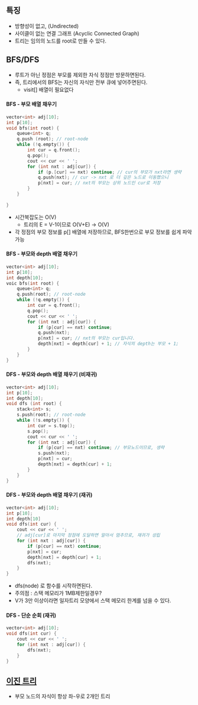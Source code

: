 ## 특징
- 방향성이 없고, (Undirected)
- 사이클이 없는 연결 그래프 (Acyclic Connected Graph)
- 트리는 임의의 노드를 root로 만들 수 있다.
## BFS/DFS
- 루트가 아닌 정점은 부모를 제외한 자식 정점만 방문하면된다.
- 즉, 트리에서의 BFS는 자신의 자식만 전부 큐에 넣어주면된다.
	- visit[] 배열이 필요없다
#### BFS - 부모 배열 채우기
```cpp
vector<int> adj[10];
int p[10];
void bfs(int root) {
	queue<int> q;
	q.push (root); // root-node
	while (!q.empty()) {
		int cur = q.front();
		q.pop();
		cout << cur << ' ';
		for (int nxt : adj[cur]) {
			if (p.[cur] == nxt) continue; // cur의 부모가 nxt라면 생략
			q.push(nxt); // cur -> nxt 로 더 깊은 노드로 이동했으니
			p[nxt] = cur; // nxt의 부모는 상위 노드인 cur로 저장
		}
	}
	
}
```
- 시간복잡도는 O(V)
	- 트리의 E = V-1이므로 O(V+E) -> O(V)
- 각 정점의 부모 정보를 p[] 배열에 저장하므로, BFS한번으로 부모 정보를 쉽게 파악 가능

#### BFS - 부모와 depth 배열 채우기
```cpp
vector<int> adj[10];
int p[10];
int depth[10];
voic bfs(int root) {
	queue<int> q;
	q.push(root); // root-node
	while (!q.empty()) {
		int cur = q.front();
		q.pop();
		cout << cur << ' ';
		for (int nxt : adj[cur]) {
			if (p[cur] == nxt) continue;
			q.push(nxt);
			p[nxt] = cur; // nxt의 부모는 cur입니다.
			depth[nxt] = depth[cur] + 1; // 자식의 depth는 부모 + 1;
		}
	}
}
```

#### DFS - 부모와 depth 배열 채우기 (비재귀)
```cpp
vector<int> adj[10];
int p[10];
int depth[10];
void dfs (int root) {
	stack<int> s;
	s.push(root); // root-node
	while (!s.empty()) {
		int cur = s.top();
		s.pop(); 
		cout << cur << ' ';
		for (int nxt : adj[cur]) {
			if (p[cur] == nxt) continue; // 부모노드이므로, 생략
			s.push(nxt);
			p[nxt] = cur;
			depth[nxt] = depth[cur] + 1;
		}
	}
}
```
#### DFS - 부모와 depth 배열 채우기 (재귀)
```cpp
vector<int> adj[10];
int p[10];
int depth[10]
void dfs(int cur) {
	cout << cur << ' ';
	// adj[cur]로 마지막 정점에 도달하면 알아서 멈추므로, 재귀가 성립
	for (int nxt : adj[cur]) {
		if (p[cur] == nxt) continue;
		p[nxt] = cur;
		depth[nxt] = depth[cur] + 1;
		dfs(nxt);
	}
}
```
- dfs(node) 로 함수를 시작하면된다.
- 주의점 : 스택 메모리가 1MB제한일경우?
- V가 3만 이상이라면 일자트리 모양에서 스택 메모리 한계를 넘을 수 있다.
#### DFS - 단순 순회 (재귀)
```cpp
vector<int> adj[10];
void dfs(int cur) {
	cout << cur << ' ';
	for (int nxt : adj[cur]) {
		dfs(nxt);
	}
}
```


## [이진 트리](obsidian://open?vault=TIL&file=Algorithm%2FBinary%20Tree%20(%EC%9D%B4%EC%A7%84%20%ED%8A%B8%EB%A6%AC))
- 부모 노드의 자식이 항상 좌-우로 2개인 트리
